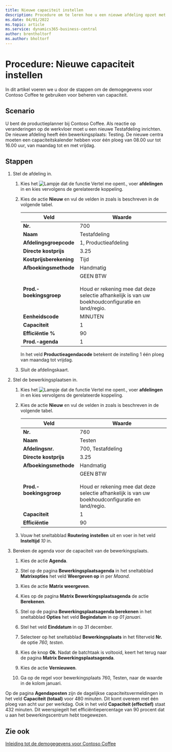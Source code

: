 ```yaml
---
title: Nieuwe capaciteit instellen
description: Procedure om te leren hoe u een nieuwe afdeling opzet met een capaciteitskalender voor één ploeg in Business Central.
ms.date: 04/01/2022
ms.topic: article
ms.service: dynamics365-business-central
author: brentholtorf
ms.author: bholtorf
---
```


# <a name="walkthrough-set-up-new-capacity"></a>Procedure: Nieuwe capaciteit instellen

In dit artikel voeren we u door de stappen om de demogegevens voor Contoso Coffee te gebruiken voor beheren van capaciteit.  

## <a name="scenario"></a>Scenario

U bent de productieplanner bij Contoso Coffee. Als reactie op veranderingen op de werkvloer moet u een nieuwe Testafdeling inrichten. De nieuwe afdeling heeft één bewerkingsplaats: Testing. De nieuwe centra moeten een capaciteitskalender hebben voor één ploeg van 08.00 uur tot 16.00 uur, van maandag tot en met vrijdag.  

## <a name="steps"></a>Stappen

1. Stel de afdeling in.

    1. Kies het ![Lampje dat de functie Vertel me opent.](../../media/ui-search/search_small.png "Vertel me wat u wilt doen"), voer **afdelingen** in en kies vervolgens de gerelateerde koppeling.  

    2. Kies de actie **Nieuw** en vul de velden in zoals is beschreven in de volgende tabel.  

        |Veld  |Waarde  |
        |---------|---------|
        |**Nr.** |700|
        |**Naam** |Testafdeling|
        |**Afdelingsgroepcode** |1, Productieafdeling|
        |**Directe kostprijs**|3.25|
        |**Kostprijsberekening**|Tijd|
        |**Afboekingsmethode**|Handmatig|
        |**Prod.-boekingsgroep**|GEEN BTW</br></br>Houd er rekening mee dat deze selectie afhankelijk is van uw boekhoudconfiguratie en land/regio.|
        |**Eenheidscode** |MINUTEN|
        |**Capaciteit** |1|
        |**Efficiëntie %** |90|
        |**Prod.-agenda** |1|

        In het veld **Productieagendacode** betekent de instelling 1 één ploeg van maandag tot vrijdag.

    3. Sluit de afdelingskaart.

2. Stel de bewerkingsplaatsen in.

    1. Kies het ![Lampje dat de functie Vertel me opent.](../../media/ui-search/search_small.png "Vertel me wat u wilt doen"), voer **afdelingen** in en kies vervolgens de gerelateerde koppeling.  

    2. Kies de actie **Nieuw** en vul de velden in zoals is beschreven in de volgende tabel.  

        |Veld  |Waarde  |
        |---------|---------|
        |**Nr.** |760|
        |**Naam** |Testen|
        |**Afdelingsnr.** |700, Testafdeling|
        |**Directe kostprijs**|3.25|
        |**Afboekingsmethode**|Handmatig|
        |**Prod.-boekingsgroep**|GEEN BTW</br></br>Houd er rekening mee dat deze selectie afhankelijk is van uw boekhoudconfiguratie en land/regio.|
        |**Capaciteit** |1|
        |**Efficiëntie** |90|
    3. Vouw het sneltabblad **Routering instellen** uit en voer in het veld **Insteltijd** *10* in.  

3. Bereken de agenda voor de capaciteit van de bewerkingsplaats.  

    1. Kies de actie **Agenda**.  

    2. Stel op de pagina **Bewerkingsplaatsagenda** in het sneltabblad **Matrixopties** het veld **Weergeven op** in per *Maand*.  

    3. Kies de actie **Matrix weergeven**.  

    4. Kies op de pagina **Matrix Bewerkingsplaatsagenda** de actie **Berekenen**.  

    5. Stel op de pagina **Bewerkingsplaatsagenda berekenen** in het sneltabblad **Opties** het veld **Begindatum** in op *01 januari*.  

    6. Stel het veld **Einddatum** in op 31 december.  

    7. Selecteer op het sneltabblad **Bewerkingsplaats** in het filterveld **Nr.** de optie *760, testen*.  

    8. Kies de knop **Ok**. Nadat de batchtaak is voltooid, keert het terug naar de pagina **Matrix Bewerkingsplaatsagenda**.  

    9. Kies de actie **Vernieuwen**.  

    10. Ga op de regel voor bewerkingsplaats 760, Testen, naar de waarde in de kolom januari.  

Op de pagina **Agendaposten** zijn de dagelijkse capaciteitsvermeldingen in het veld **Capaciteit (totaal)** voor 480 minuten. Dit komt overeen met één ploeg van acht uur per werkdag. Ook in het veld **Capaciteit (effectief)** staat 432 minuten. Dit weerspiegelt het efficiëntiepercentage van 90 procent dat u aan het bewerkingscentrum hebt toegewezen.  

## <a name="see-also"></a>Zie ook

[Inleiding tot de demogegevens voor Contoso Coffee](../contoso-coffee-intro.md)  
